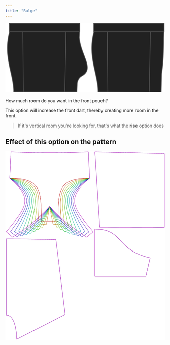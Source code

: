 ```yaml
---
title: "Bulge"
---
```


![The bulge option on Bruce](./bulge.svg)

How much room do you want in the front pouch?

This option will increase the front dart, thereby creating more room in the front.

> If it's vertical room you're looking for, that's what the **rise** option does

## Effect of this option on the pattern

![This image shows the effect of this option by superimposing several variants that have a different value for this option](bruce_bulge_sample.svg "Effect of this option on the pattern")
